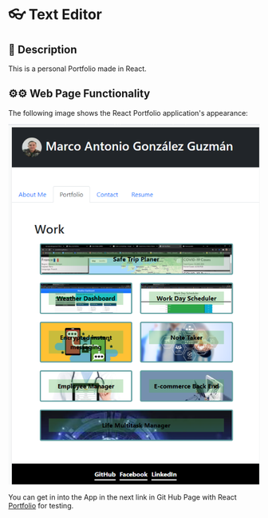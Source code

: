 #  👓 Text Editor

## 📄 Description

This is a personal Portfolio made in React.

## ⚙⚙ Web Page Functionality


The following image shows the React Portfolio application's appearance:

![React Portfolio Image](./src/images/reactPortfolio.png)


You can get in into the App in the next link in Git Hub Page with React [Portfolio](https://marcogonzalezguzman77.github.io/reactPortfolio/) for testing.
